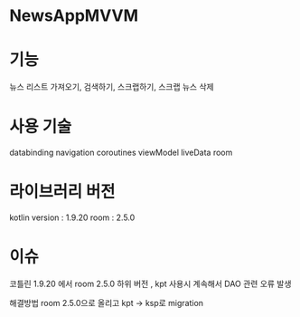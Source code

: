 # NewsAppMVVM

기능
=========
뉴스 리스트 가져오기, 검색하기, 스크랩하기, 스크랩 뉴스 삭제

사용 기술
===========
databinding
navigation
coroutines
viewModel
liveData
room

라이브러리 버전
===============
kotlin version :  1.9.20
room : 2.5.0

이슈
=============
코틀린 1.9.20 에서 room 2.5.0 하위 버전 , kpt 사용시 계속해서 DAO 관련 오류 발생

해결방법 
room 2.5.0으로 올리고 kpt -> ksp로 migration


